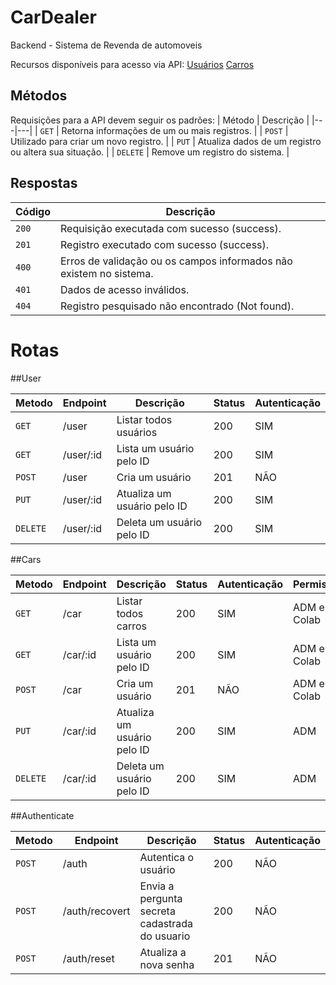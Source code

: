 # CarDealer

Backend  - Sistema de Revenda de automoveis

Recursos disponíveis para acesso via API:
 <a href="#usuario">Usuários</a> 
 <a href="#car">Carros</a> 


## Métodos
Requisições para a API devem seguir os padrões:
| Método | Descrição |
|---|---|
| `GET` | Retorna informações de um ou mais registros. |
| `POST` | Utilizado para criar um novo registro. |
| `PUT` | Atualiza dados de um registro ou altera sua situação. |
| `DELETE` | Remove um registro do sistema. |


## Respostas

| Código | Descrição |
|---|---|
| `200` | Requisição executada com sucesso (success).|
| `201` | Registro executado com sucesso (success).|
| `400` | Erros de validação ou os campos informados não existem no sistema.|
| `401` | Dados de acesso inválidos.|
| `404` | Registro pesquisado não encontrado (Not found).|


# Rotas

##User

| Metodo | Endpoint | Descrição | Status | Autenticação|
|---|---|---|---|---|
|`GET`|/user|Listar todos usuários|200| SIM|
|`GET`|/user/:id|Lista um usuário pelo ID|200| SIM|
|`POST`|/user|Cria um usuário|201| NÃO|
|`PUT`|/user/:id|Atualiza um usuário pelo ID|200| SIM|
|`DELETE`|/user/:id|Deleta um usuário pelo ID|200| SIM|


##Cars

| Metodo | Endpoint | Descrição | Status | Autenticação |Permissão|
|---|---|---|---|---|---|
|`GET`|/car|Listar todos carros|200| SIM | ADM e Colab|
|`GET`|/car/:id|Lista um usuário pelo ID|200| SIM| ADM e Colab|
|`POST`|/car|Cria um usuário|201| NÃO| ADM e Colab|
|`PUT`|/car/:id|Atualiza um usuário pelo ID|200| SIM| ADM |
|`DELETE`|/car/:id|Deleta um usuário pelo ID|200| SIM| ADM |

##Authenticate


| Metodo | Endpoint | Descrição | Status | Autenticação| 
|---|---|---|---|---|
|`POST`|/auth|Autentica o usuário|200| NÃO |
|`POST`|/auth/recovert|Envia a pergunta secreta cadastrada do usuario|200| NÃO|
|`POST`|/auth/reset|Atualiza a nova senha|201| NÃO| 


